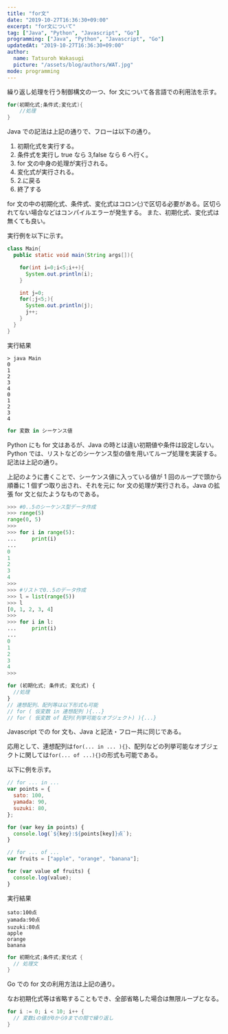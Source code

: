 ```yaml
---
title: "for文"
date: "2019-10-27T16:36:30+09:00"
excerpt: "for文について"
tag: ["Java", "Python", "Javascript", "Go"]
programming: ["Java", "Python", "Javascript", "Go"]
updatedAt: "2019-10-27T16:36:30+09:00"
author:
  name: Tatsuroh Wakasugi
  picture: "/assets/blog/authors/WAT.jpg"
mode: programming
---
```


繰り返し処理を行う制御構文の一つ、for 文について各言語での利用法を示す。

<div class="note_content_by_programming_language" id="note_content_Java">

```java
for(初期化式;条件式;変化式){
    //処理
}
```

Java での記法は上記の通りで、フローは以下の通り。

1. 初期化式を実行する。
2. 条件式を実行し true なら 3,false なら 6 へ行く。
3. for 文の中身の処理が実行される。
4. 変化式が実行される。
5. 2.に戻る
6. 終了する

for 文の中の初期化式、条件式、変化式はコロン(;)で区切る必要がある。区切られてない場合などはコンパイルエラーが発生する。
また、初期化式、変化式は無くても良い。

実行例を以下に示す。

```java
class Main{
  public static void main(String args[]){

    for(int i=0;i<5;i++){
      System.out.println(i);
    }

    int j=0;
    for(;j<5;){
      System.out.println(j);
      j++;
    }
  }
}
```

実行結果

```
> java Main
0
1
2
3
4
0
1
2
3
4
```

</div>
<div class="note_content_by_programming_language" id="note_content_Python">

```python
for 変数 in シーケンス値
```

Python にも for 文はあるが、Java の時とは違い初期値や条件は設定しない。  
Python では、リストなどのシーケンス型の値を用いてループ処理を実装する。記法は上記の通り。

上記のように書くことで、シーケンス値に入っている値が 1 回のループで頭から順番に 1 個ずつ取り出され、それを元に for 文の処理が実行される。Java の拡張 for 文と似たようなものである。

```python
>>> #0..5のシーケンス型データ作成
>>> range(5)
range(0, 5)
>>>
>>> for i in range(5):
...     print(i)
...
0
1
2
3
4
>>>
>>> #リストで0..5のデータ作成
>>> l = list(range(5))
>>> l
[0, 1, 2, 3, 4]
>>>
>>> for i in l:
...     print(i)
...
0
1
2
3
4
>>>
```

</div>
<div class="note_content_by_programming_language" id="note_content_Javascript">

```javascript
for (初期化式; 条件式; 変化式) {
  //処理
}
// 連想配列、配列等は以下形式も可能
// for ( 仮変数 in 連想配列 ){...}
// for ( 仮変数 of 配列(列挙可能なオブジェクト) ){...}
```

Javascript での for 文も、Java と記法・フロー共に同じである。

応用として、連想配列は`for(... in ... ){}`、配列などの列挙可能なオブジェクトに関しては`for(... of ...){}`の形式も可能である。

以下に例を示す。

```javascript
// for ... in ...
var points = {
  sato: 100,
  yamada: 90,
  suzuki: 80,
};

for (var key in points) {
  console.log(`${key}:${points[key]}点`);
}

// for ... of ...
var fruits = ["apple", "orange", "banana"];

for (var value of fruits) {
  console.log(value);
}
```

実行結果

```
sato:100点
yamada:90点
suzuki:80点
apple
orange
banana
```

</div>
<div class="note_content_by_programming_language" id="note_content_Go">

```go
for 初期化式;条件式;変化式 {
  // 処理文
}
```

Go での for 文の利用方法は上記の通り。

なお初期化式等は省略することもでき、全部省略した場合は無限ループとなる。

```go
for i := 0; i < 10; i++ {
  // 変数iの値が0から9までの間で繰り返し
}
```

</div>
